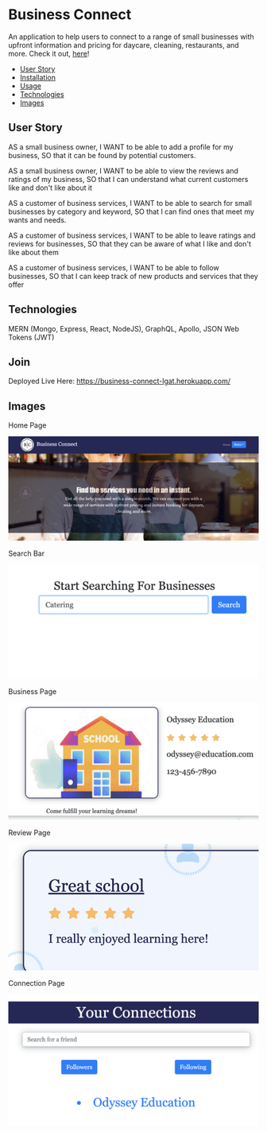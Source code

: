# Business Connect

An application to help users to connect to a range of small businesses with upfront information and pricing for daycare, cleaning, restaurants, and more. Check it out, [here](https://business-connect-app.herokuapp.com/)!

- [User Story](#user-story)
- [Installation](#installation)
- [Usage](#usage)
- [Technologies](#questions)
- [Images](#images)

## User Story

AS a small business owner,
I WANT to be able to add a profile for my business,
SO that it can be found by potential customers.

AS a small business owner,
I WANT to be able to view the reviews and ratings of my business,
SO that I can understand what current customers like and don't like about it

AS a customer of business services,
I WANT to be able to search for small businesses by category and keyword,
SO that I can find ones that meet my wants and needs.

AS a customer of business services,
I WANT to be able to leave ratings and reviews for businesses,
SO that they can be aware of what I like and don't like about them

AS a customer of business services,
I WANT to be able to follow businesses,
SO that I can keep track of new products and services that they offer

## Technologies

MERN (Mongo, Express, React, NodeJS), GraphQL, Apollo, JSON Web Tokens (JWT)

## Join

Deployed Live Here: https://business-connect-lgat.herokuapp.com/

## Images

Home Page

![Homepage](./assets/homepage.png)

Search Bar

![Search Bar](./assets/business_search.png)

Business Page

![Business Page](./assets/single_business_page.png)

Review Page

![Review Page](./assets/review.png)

Connection Page

![Connection Page](./assets/connections.png)
